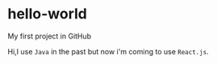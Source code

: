 # hello-world

My first project in GitHub

Hi,I use `Java` in the past but now i'm coming to use `React.js`.
